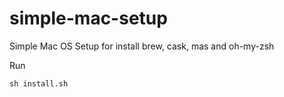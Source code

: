 # simple-mac-setup
Simple Mac OS Setup for install brew, cask, mas and oh-my-zsh

Run 

```
sh install.sh
```
